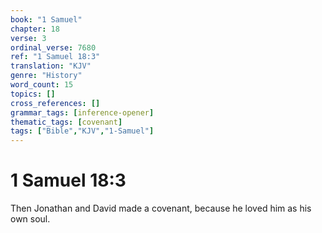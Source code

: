 ```yaml
---
book: "1 Samuel"
chapter: 18
verse: 3
ordinal_verse: 7680
ref: "1 Samuel 18:3"
translation: "KJV"
genre: "History"
word_count: 15
topics: []
cross_references: []
grammar_tags: [inference-opener]
thematic_tags: [covenant]
tags: ["Bible","KJV","1-Samuel"]
---
```


# 1 Samuel 18:3

Then Jonathan and David made a covenant, because he loved him as his own soul.
